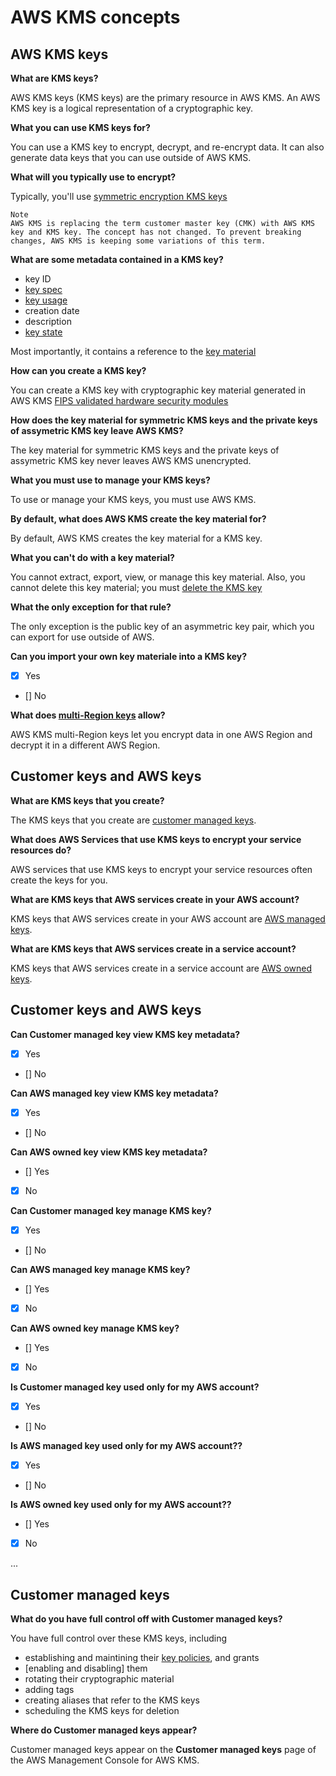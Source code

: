 # AWS KMS concepts

## AWS KMS keys

**What are KMS keys?**

AWS KMS keys (KMS keys) are the primary resource in AWS KMS.
An AWS KMS key is a logical representation of a cryptographic key.

**What you can use KMS keys for?**

You can use a KMS key to encrypt, decrypt, and re-encrypt data. It can also generate data keys that you can use outside of AWS KMS.

**What will you typically use to encrypt?**

Typically, you'll use [symmetric encryption KMS keys]()

```
Note
AWS KMS is replacing the term customer master key (CMK) with AWS KMS key and KMS key. The concept has not changed. To prevent breaking changes, AWS KMS is keeping some variations of this term.
```

**What are some metadata contained in a KMS key?**

* key ID
* [key spec]()
* [key usage]()
* creation date
* description
* [key state]()

Most importantly, it contains a reference to the [key material]()

**How can you create a KMS key?**

You can create a KMS key with cryptographic key material generated in AWS KMS [FIPS validated hardware security modules]()

**How does the key material for symmetric KMS keys and the private keys of assymetric KMS key leave AWS KMS?**

The key material for symmetric KMS keys and the private keys of assymetric KMS key never leaves AWS KMS unencrypted.

**What you must use to manage your KMS keys?**

To use or manage your KMS keys, you must use AWS KMS.

**By default, what does AWS KMS create the key material for?**

By default, AWS KMS creates the key material for a KMS key.

**What you can't do with a key material?**

You cannot extract, export, view, or manage this key material. Also, you cannot delete this key material; you must [delete the KMS key]()

**What the only exception for that rule?**

The only exception is the public key of an asymmetric key pair, which you can export for use outside of AWS.

**Can you import your own key materiale into a KMS key?**

- [x] Yes
- [] No

**What does [multi-Region keys]() allow?**

AWS KMS multi-Region keys let you encrypt data in one AWS Region and decrypt it in a different AWS Region.

## Customer keys and AWS keys

**What are KMS keys that you create?**

The KMS keys that you create are [customer managed keys]().

**What does AWS Services that use KMS keys to encrypt your service resources do?**

AWS services that use KMS keys to encrypt your service resources often create the keys for you.

**What are KMS keys that AWS services create in your AWS account?**

KMS keys that AWS services create in your AWS account are [AWS managed keys]().

**What are KMS keys that AWS services create in a service account?**

KMS keys that AWS services create in a service account are [AWS owned keys]().

## Customer keys and AWS keys

**Can Customer managed key view KMS key metadata?**

- [x] Yes
- [] No

**Can AWS managed key view KMS key metadata?**

- [x] Yes
- [] No

**Can AWS owned key view KMS key metadata?**

- [] Yes
- [x] No

**Can Customer managed key manage KMS key?**

- [x] Yes
- [] No

**Can AWS managed key manage KMS key?**

- [] Yes
- [x] No

**Can AWS owned key manage KMS key?**

- [] Yes
- [x] No

**Is Customer managed key used only for my AWS account?**

- [x] Yes
- [] No

**Is AWS managed key used only for my AWS account??**

- [x] Yes
- [] No

**Is AWS owned key used only for my AWS account??**

- [] Yes
- [x] No

...

## Customer managed keys

**What do you have full control off with Customer managed keys?**

You have full control over these KMS keys, including

* establishing and maintining their [key policies](), and grants
* [enabling and disabling] them
* rotating their cryptographic material
* adding tags
* creating aliases that refer to the KMS keys
* scheduling the KMS keys for deletion

**Where do Customer managed keys appear?**

Customer managed keys appear on the **Customer managed keys** page of the AWS Management Console for AWS KMS.


